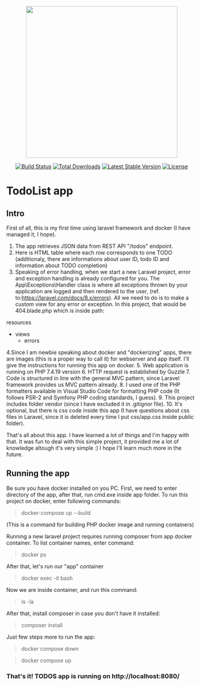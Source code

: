 <p align="center"><a href="https://laravel.com" target="_blank"><img src="https://raw.githubusercontent.com/laravel/art/master/logo-lockup/5%20SVG/2%20CMYK/1%20Full%20Color/laravel-logolockup-cmyk-red.svg" width="400"></a></p>

<p align="center">
<a href="https://travis-ci.org/laravel/framework"><img src="https://travis-ci.org/laravel/framework.svg" alt="Build Status"></a>
<a href="https://packagist.org/packages/laravel/framework"><img src="https://img.shields.io/packagist/dt/laravel/framework" alt="Total Downloads"></a>
<a href="https://packagist.org/packages/laravel/framework"><img src="https://img.shields.io/packagist/v/laravel/framework" alt="Latest Stable Version"></a>
<a href="https://packagist.org/packages/laravel/framework"><img src="https://img.shields.io/packagist/l/laravel/framework" alt="License"></a>
</p>

# TodoList app

## Intro

First of all, this is my first time using laravel framework and docker (I have managed it, I hope).

1. The app retrieves JSON data from REST API "/todos" endpoint.
2. Here is HTML table where each row corresponds to one TODO (additionaly, there are informations about user ID, todo ID and information about TODO completion)
3. Speaking of error handling, when we start a new Laravel project, error and exception handling is already configured for you. The App\Exceptions\Handler class is where all exceptions thrown by your application are logged and then rendered to the user, (ref. to:https://laravel.com/docs/8.x/errors).
All we need to do is to make a custom view for any error or exception. In this project, that would be 404.blade.php which is inside path:

resources
- views
  - errors
    
4.Since I am newbie speaking about docker and "dockerizing" apps, there are images (this is a proper way to call it) for webserver and app itself. I'll give the instructions for running this app on docker.
5. Web application is running on PHP 7.4.19 version
6. HTTP request is established by Guzzle
7. Code is structured in line with the general MVC pattern, since Laravel framework provides us MVC pattern already.
8. I used one of the PHP formatters available in Visual Studio Code for formatting PHP code (It follows PSR-2 and Symfony PHP coding standards, I guess).
9. This project includes folder vendor (since I have excluded it in .gitignor file).
10. It's optional, but there is css code inside this app (I have questions about css files in Laravel, since it is deleted every time I put css/app.css inside public folder).

That's all about this app. I have learned a lot of things and I'm happy with that. It was fun to deal with this simple project, it provided me a lot of knowledge altough it's very simple :)
I hope I'll learn much more in the future.

## Running the app

Be sure you have docker installed on you PC.
First, we need to enter directory of the app, after that, run cmd.exe inside app folder.
To run this project on docker, enter following commands:

>docker-compose up --build
>
(This is a command for building PHP docker image and running containers)

Running a new laravel project requires running composer from app docker container.
To list container names, enter command:

>docker ps
>
After that, let's run our "app" container

>docker exec -it <docker container ID> bash
    
Now we are inside container, and run this command:
    
>ls -la
    
After that, install composer in case you don't have it installed:
    
>composer install
    
Just few steps more to run the app:
    
>docker compose down
    
>docker compose up
    
### That's it! TODOS app is running on http://localhost:8080/
